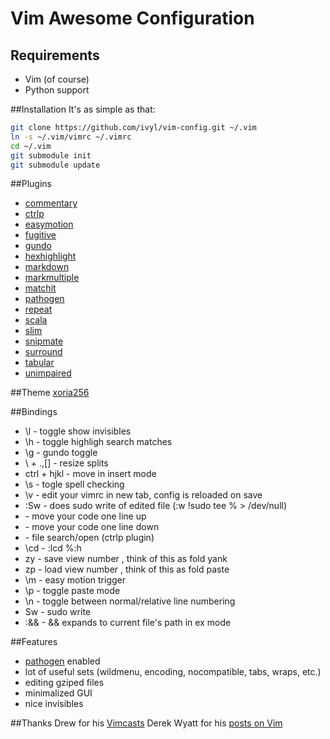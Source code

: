 # Vim Awesome Configuration

## Requirements
* Vim (of course)
* Python support

##Installation
It's as simple as that:

```bash
git clone https://github.com/ivyl/vim-config.git ~/.vim
ln -s ~/.vim/vimrc ~/.vimrc
cd ~/.vim
git submodule init
git submodule update
```

##Plugins
* [commentary](https://github.com/tpope/vim-commentary)
* [ctrlp](https://github.com/kien/ctrlp.vim)
* [easymotion](https://github.com/Lokaltog/vim-easymotion)
* [fugitive](https://github.com/tpope/vim-fugitive)
* [gundo](https://github.com/sjl/gundo.vim)
* [hexhighlight](http://www.vim.org/scripts/script.php?script_id=2937)
* [markdown](https://github.com/tpope/vim-markdown)
* [markmultiple](https://github.com/adinapoli/vim-markmultiple)
* [matchit](http://www.vim.org/scripts/script.php?script_id=39)
* [pathogen](https://github.com/tpope/vim-pathogen)
* [repeat](https://github.com/tpope/vim-repeat)
* [scala](https://github.com/derekwyatt/vim-scala)
* [slim](https://github.com/bbommarito/vim-slim)
* [snipmate](https://github.com/garbas/vim-snipmate)
* [surround](https://github.com/tpope/vim-surround)
* [tabular](https://github.com/godlygeek/tabular)
* [unimpaired](https://github.com/tpope/vim-unimpaired)

##Theme
[xoria256](http://www.vim.org/scripts/script.php?script_id=2140)

##Bindings
* \l - toggle show invisibles
* \h - toggle highligh search matches
* \g - gundo toggle
* \ + \.,\[\] - resize splits
* ctrl + hjkl - move in insert mode
* \s - togle spell checking
* \v - edit your vimrc in new tab, config is reloaded on save
* :Sw - does sudo write of edited file (:w !sudo tee % > /dev/null)
* <C-k> - move your code one line up
* <C-j> - move your code one line down
* <C-p> - file search/open (ctrlp plugin)
* \cd - :lcd %:h
* <nr>zy - save view number <nr>, think of this as fold yank
* <nr>zp - load view number <nr>, think of this as fold paste
* \m<move> - easy motion trigger
* \p - toggle paste mode
* \n - toggle between normal/relative line numbering
* Sw - sudo write
* :&& - && expands to current file's path in ex mode

##Features
* [pathogen](https://github.com/tpope/vim-pathogen) enabled
* lot of useful sets (wildmenu, encoding, nocompatible, tabs, wraps, etc.)
* editing gziped files
* minimalized GUI
* nice invisibles

##Thanks
Drew for his [Vimcasts](http://vimcasts.org/)
Derek Wyatt for his [posts on Vim](http://www.derekwyatt.org/vim/)
